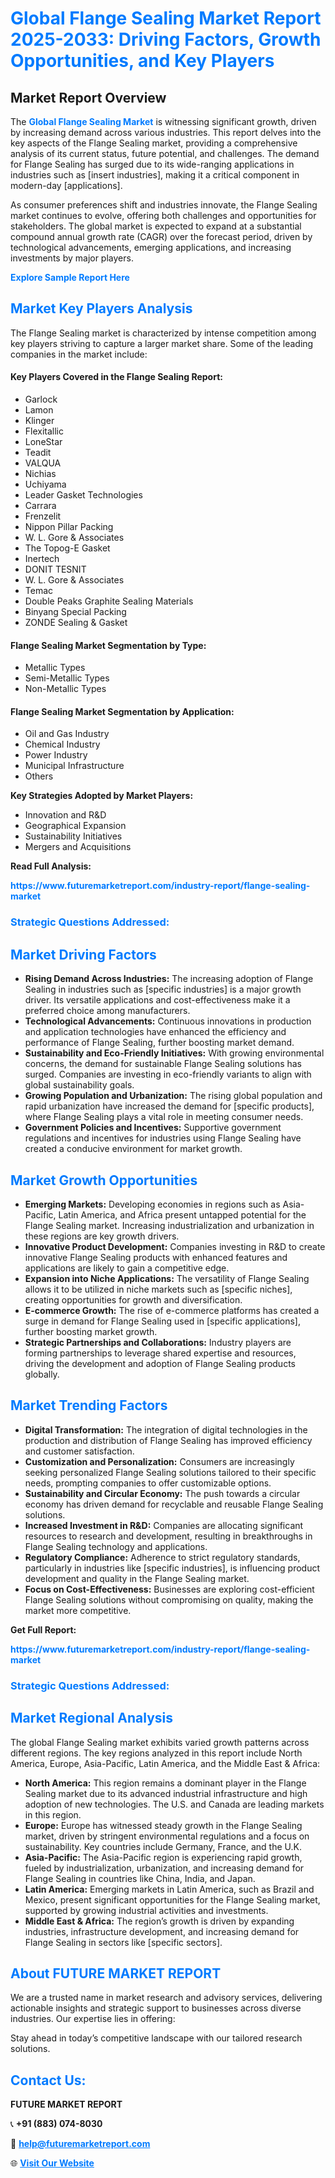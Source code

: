 <h1 style="color: #007BFF;">Global Flange Sealing Market Report 2025-2033: Driving Factors, Growth Opportunities, and Key Players</h1>

<section id="overview">
<h2>Market Report Overview</h2>
<p>The <a href="https://www.futuremarketreport.com/industry-report/flange-sealing-market" style="color: #007BFF; text-decoration: none;"><strong>Global Flange Sealing Market</strong></a> is witnessing significant growth, driven by increasing demand across various industries. This report delves into the key aspects of the Flange Sealing market, providing a comprehensive analysis of its current status, future potential, and challenges. The demand for Flange Sealing has surged due to its wide-ranging applications in industries such as [insert industries], making it a critical component in modern-day [applications].</p>
<p>As consumer preferences shift and industries innovate, the Flange Sealing market continues to evolve, offering both challenges and opportunities for stakeholders. The global market is expected to expand at a substantial compound annual growth rate (CAGR) over the forecast period, driven by technological advancements, emerging applications, and increasing investments by major players.</p>
</section>

<section id="overview">
<p><a href="https://www.futuremarketreport.com/request-sample/reportId=28363" style="color: #007BFF; text-decoration: none;"><strong>Explore Sample Report Here</strong></a></p>
</section>

<section id="key-players">
<h2 style="color: #007BFF;">Market Key Players Analysis</h2>
<p>The Flange Sealing market is characterized by intense competition among key players striving to capture a larger market share. Some of the leading companies in the market include:</p>
<h4>Key Players Covered in the Flange Sealing Report:</h4>
<ul><li>Garlock</li><li>Lamon</li><li>Klinger</li><li>Flexitallic</li><li>LoneStar</li><li>Teadit</li><li>VALQUA</li><li>Nichias</li><li>Uchiyama</li><li>Leader Gasket Technologies</li><li>Carrara</li><li>Frenzelit</li><li>Nippon Pillar Packing</li><li>W. L. Gore &amp; Associates</li><li>The Topog-E Gasket</li><li>Inertech</li><li>DONIT TESNIT</li><li>W. L. Gore &amp; Associates</li><li>Temac</li><li>Double Peaks Graphite Sealing Materials</li><li>Binyang Special Packing</li><li>ZONDE Sealing &amp; Gasket</li></ul>
<h4>Flange Sealing Market Segmentation by Type:</h4>
<ul><li>Metallic Types</li><li>Semi-Metallic Types</li><li>Non-Metallic Types</li></ul>

<h4>Flange Sealing Market Segmentation by Application:</h4>
<ul><li>Oil and Gas Industry</li><li>Chemical Industry</li><li>Power Industry</li><li>Municipal Infrastructure</li><li>Others</li></ul>
<p><strong>Key Strategies Adopted by Market Players:</strong></p>
<ul>
<li>Innovation and R&D</li>
<li>Geographical Expansion</li>
<li>Sustainability Initiatives</li>
<li>Mergers and Acquisitions</li>
</ul>
</section>

<section>
<p><strong>Read Full Analysis: </strong></p><a href="https://www.futuremarketreport.com/industry-report/flange-sealing-market" style="color: #007BFF; text-decoration: none;"><strong>https://www.futuremarketreport.com/industry-report/flange-sealing-market</strong></a>
<h3 style="color: #007BFF;">Strategic Questions Addressed:</h3>
</section>

<section id="driving-factors">
<h2 style="color: #007BFF;">Market Driving Factors</h2>
<ul>
<li><strong>Rising Demand Across Industries:</strong> The increasing adoption of Flange Sealing in industries such as [specific industries] is a major growth driver. Its versatile applications and cost-effectiveness make it a preferred choice among manufacturers.</li>
<li><strong>Technological Advancements:</strong> Continuous innovations in production and application technologies have enhanced the efficiency and performance of Flange Sealing, further boosting market demand.</li>
<li><strong>Sustainability and Eco-Friendly Initiatives:</strong> With growing environmental concerns, the demand for sustainable Flange Sealing solutions has surged. Companies are investing in eco-friendly variants to align with global sustainability goals.</li>
<li><strong>Growing Population and Urbanization:</strong> The rising global population and rapid urbanization have increased the demand for [specific products], where Flange Sealing plays a vital role in meeting consumer needs.</li>
<li><strong>Government Policies and Incentives:</strong> Supportive government regulations and incentives for industries using Flange Sealing have created a conducive environment for market growth.</li>
</ul>
</section>

<section id="growth-opportunities">
<h2 style="color: #007BFF;">Market Growth Opportunities</h2>
<ul>
<li><strong>Emerging Markets:</strong> Developing economies in regions such as Asia-Pacific, Latin America, and Africa present untapped potential for the Flange Sealing market. Increasing industrialization and urbanization in these regions are key growth drivers.</li>
<li><strong>Innovative Product Development:</strong> Companies investing in R&D to create innovative Flange Sealing products with enhanced features and applications are likely to gain a competitive edge.</li>
<li><strong>Expansion into Niche Applications:</strong> The versatility of Flange Sealing allows it to be utilized in niche markets such as [specific niches], creating opportunities for growth and diversification.</li>
<li><strong>E-commerce Growth:</strong> The rise of e-commerce platforms has created a surge in demand for Flange Sealing used in [specific applications], further boosting market growth.</li>
<li><strong>Strategic Partnerships and Collaborations:</strong> Industry players are forming partnerships to leverage shared expertise and resources, driving the development and adoption of Flange Sealing products globally.</li>
</ul>
</section>

<section id="trending-factors">
<h2 style="color: #007BFF;">Market Trending Factors</h2>
<ul>
<li><strong>Digital Transformation:</strong> The integration of digital technologies in the production and distribution of Flange Sealing has improved efficiency and customer satisfaction.</li>
<li><strong>Customization and Personalization:</strong> Consumers are increasingly seeking personalized Flange Sealing solutions tailored to their specific needs, prompting companies to offer customizable options.</li>
<li><strong>Sustainability and Circular Economy:</strong> The push towards a circular economy has driven demand for recyclable and reusable Flange Sealing solutions.</li>
<li><strong>Increased Investment in R&D:</strong> Companies are allocating significant resources to research and development, resulting in breakthroughs in Flange Sealing technology and applications.</li>
<li><strong>Regulatory Compliance:</strong> Adherence to strict regulatory standards, particularly in industries like [specific industries], is influencing product development and quality in the Flange Sealing market.</li>
<li><strong>Focus on Cost-Effectiveness:</strong> Businesses are exploring cost-efficient Flange Sealing solutions without compromising on quality, making the market more competitive.</li>
</ul>
</section>

<section>
<p><strong>Get Full Report: </strong></p><a href="https://www.futuremarketreport.com/industry-report/flange-sealing-market" style="color: #007BFF; text-decoration: none;"><strong>https://www.futuremarketreport.com/industry-report/flange-sealing-market</strong></a>
<h3 style="color: #007BFF;">Strategic Questions Addressed:</h3>
</section>


<section id="regional-analysis">
<h2 style="color: #007BFF;">Market Regional Analysis</h2>
<p>The global Flange Sealing market exhibits varied growth patterns across different regions. The key regions analyzed in this report include North America, Europe, Asia-Pacific, Latin America, and the Middle East & Africa:</p>
<ul>
<li><strong>North America:</strong> This region remains a dominant player in the Flange Sealing market due to its advanced industrial infrastructure and high adoption of new technologies. The U.S. and Canada are leading markets in this region.</li>
<li><strong>Europe:</strong> Europe has witnessed steady growth in the Flange Sealing market, driven by stringent environmental regulations and a focus on sustainability. Key countries include Germany, France, and the U.K.</li>
<li><strong>Asia-Pacific:</strong> The Asia-Pacific region is experiencing rapid growth, fueled by industrialization, urbanization, and increasing demand for Flange Sealing in countries like China, India, and Japan.</li>
<li><strong>Latin America:</strong> Emerging markets in Latin America, such as Brazil and Mexico, present significant opportunities for the Flange Sealing market, supported by growing industrial activities and investments.</li>
<li><strong>Middle East & Africa:</strong> The region’s growth is driven by expanding industries, infrastructure development, and increasing demand for Flange Sealing in sectors like [specific sectors].</li>
</ul>
</section>

<footer>
<h2 style="color: #007BFF;">About FUTURE MARKET REPORT</h2>
<p>We are a trusted name in market research and advisory services, delivering actionable insights and strategic support to businesses across diverse industries. Our expertise lies in offering:</p>

<p>Stay ahead in today’s competitive landscape with our tailored research solutions.</p>

<h2 style="color: #007BFF;">Contact Us:</h2>
<p><strong>FUTURE MARKET REPORT</strong></p>
<p>📞 <strong>+91 (883) 074-8030</strong></p>
<p>📧 <strong><a href="mailto:help@futuremarketreport.com" style="color: #007BFF;">help@futuremarketreport.com</a></strong></p>
<p>🌐 <strong><a href="https://www.futuremarketreport.com/" style="color: #007BFF;">Visit Our Website</a></strong></p>
</footer>